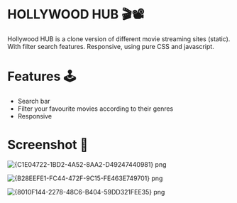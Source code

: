 # HOLLYWOOD HUB 🎬📽
Hollywood HUB is a  clone version of different movie streaming sites (static). With filter search features. Responsive, using pure CSS and javascript.

# Features 🕹
- Search bar
- Filter your favourite movies according to their genres
- Responsive 

# Screenshot 🎨

![{C1E04722-1BD2-4A52-8AA2-D49247440981} png](https://user-images.githubusercontent.com/70909882/118084932-25e86c00-b3df-11eb-9499-c04ffaf44e49.jpg)

![{B28EEFE1-FC44-472F-9C15-FE463E749701} png](https://user-images.githubusercontent.com/70909882/118084941-297bf300-b3df-11eb-8979-cd8ffb5c39f8.jpg)

![{8010F144-2278-48C6-B404-59DD321FEE35} png](https://user-images.githubusercontent.com/70909882/118084943-2bde4d00-b3df-11eb-825a-9d2cd3a34e5e.jpg)
